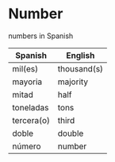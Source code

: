 # Number
 
numbers in Spanish

| Spanish | English | 
| ----- | ------- | 
| mil(es) | thousand(s) | 
| mayoria | majority |
| mitad | half |
| toneladas | tons |
| tercera(o) | third |
| doble | double |
| número | number |
